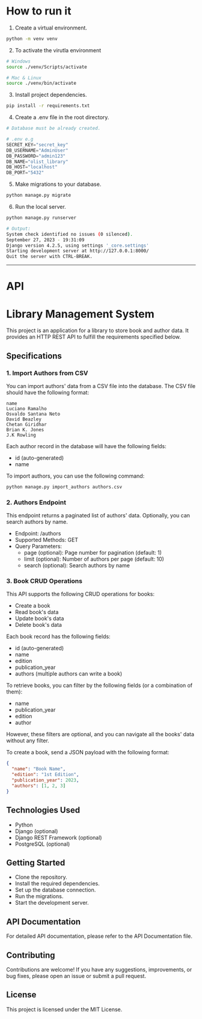 # How to run it

1. Create a virtual environment.

```bash
python -m venv venv
```

2. To activate the virutla environment

```bash
# Windows
source ./venv/Scripts/activate

# Mac & Linux
source ./venv/bin/activate
```

3. Install project dependencies.

```bash
pip install -r requirements.txt
```

4. Create a .env file in the root directory.

```py
# Database must be already created.

# .env e.g
SECRET_KEY="secret_key"
DB_USERNAME="AdminUser"
DB_PASSWORD="admin123"
DB_NAME="olist_library"
DB_HOST="localhost"
DB_PORT="5432"
```

5. Make migrations to your database.

```bash
python manage.py migrate
```

6. Run the local server.

```bash
python manage.py runserver

# Output:
System check identified no issues (0 silenced).
September 27, 2023 - 19:31:09
Django version 4.2.5, using settings '_core.settings'
Starting development server at http://127.0.0.1:8000/
Quit the server with CTRL-BREAK.

```

---

# API

# Library Management System

This project is an application for a library to store book and author data. It provides an HTTP REST API to fulfill the requirements specified below.

## Specifications

### 1. Import Authors from CSV

You can import authors' data from a CSV file into the database. The CSV file should have the following format:

```text
name
Luciano Ramalho
Osvaldo Santana Neto
David Beazley
Chetan Giridhar
Brian K. Jones
J.K Rowling
```

Each author record in the database will have the following fields:

- id (auto-generated)
- name

To import authors, you can use the following command:

```bash
python manage.py import_authors authors.csv
```

### 2. Authors Endpoint

This endpoint returns a paginated list of authors' data. Optionally, you can search authors by name.

- Endpoint: /authors
- Supported Methods: GET
- Query Parameters:
  - page (optional): Page number for pagination (default: 1)
  - limit (optional): Number of authors per page (default: 10)
  - search (optional): Search authors by name

### 3. Book CRUD Operations

This API supports the following CRUD operations for books:

- Create a book
- Read book's data
- Update book's data
- Delete book's data

Each book record has the following fields:

- id (auto-generated)
- name
- edition
- publication_year
- authors (multiple authors can write a book)

To retrieve books, you can filter by the following fields (or a combination of them):

- name
- publication_year
- edition
- author

However, these filters are optional, and you can navigate all the books' data without any filter.

To create a book, send a JSON payload with the following format:

```json
{
  "name": "Book Name",
  "edition": "1st Edition",
  "publication_year": 2023,
  "authors": [1, 2, 3]
}
```

## Technologies Used

- Python
- Django (optional)
- Django REST Framework (optional)
- PostgreSQL (optional)

## Getting Started

- Clone the repository.
- Install the required dependencies.
- Set up the database connection.
- Run the migrations.
- Start the development server.

## API Documentation

For detailed API documentation, please refer to the API Documentation file.

## Contributing

Contributions are welcome! If you have any suggestions, improvements, or bug fixes, please open an issue or submit a pull request.

## License

This project is licensed under the MIT License.
